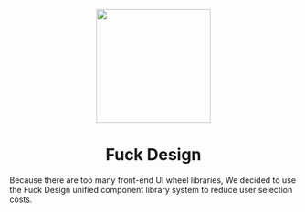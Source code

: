 <p align="center">
  <a href="https://ant.design">
    <img width="200" src="https://user-images.githubusercontent.com/26923747/139002386-d421f04c-d10e-42ab-b560-c4f7f3bc9b2d.png">
  </a>
</p>


<h1 align="center">Fuck Design</h1>

Because there are too many front-end  UI wheel libraries, We decided to use the Fuck Design unified component library system to reduce user selection costs.

